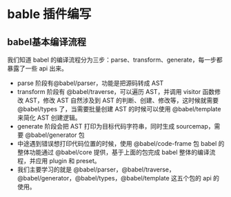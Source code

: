 # bable 插件编写

## babel基本编译流程

我们知道 babel 的编译流程分为三步：parse、transform、generate，每一步都暴露了一些 api 出来。

- parse 阶段有@babel/parser，功能是把源码转成 AST
- transform 阶段有 @babel/traverse，可以遍历 AST，并调用 visitor 函数修改 AST，修改 AST 自然涉及到 AST 的判断、创建、修改等，这时候就需要 @babel/types 了，当需要批量创建 AST 的时候可以使用 @babel/template 来简化 AST 创建逻辑。
- generate 阶段会把 AST 打印为目标代码字符串，同时生成 sourcemap，需要 @babel/generator 包
- 中途遇到错误想打印代码位置的时候，使用 @babel/code-frame 包
babel 的整体功能通过 @babel/core 提供，基于上面的包完成 babel 整体的编译流程，并应用 plugin 和 preset。
- 我们主要学习的就是 @babel/parser，@babel/traverse，@babel/generator，@babel/types，@babel/template 这五个包的 api 的使用。